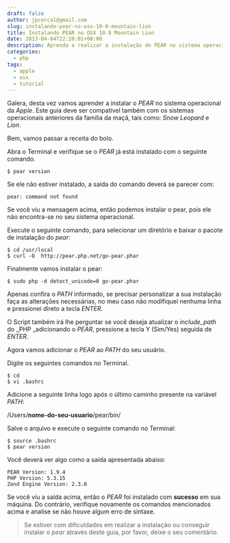 ```yaml
---
draft: false
author: jpcercal@gmail.com
slug: instalando-pear-no-osx-10-8-mountain-lion
title: Instalando PEAR no OSX 10.8 Mountain Lion
date: 2013-04-04T22:28:01+00:00
description: Aprenda a realizar a instalação do PEAR no sistema operacional da Apple, o Mac OSX 10.8 Mountain Lion com este passo a passo.
categories:
  - php
tags: 
  - apple
  - osx
  - tutorial
---
```


Galera, desta vez vamos aprender a instalar o _PEAR_ no sistema operacional da _Apple_. Este guia deve ser compatível 
também com os sistemas operacionais anteriores da família da maçã, tais como: _Snow Leopard_ e _Lion_.

Bem, vamos passar a receita do bolo.

Abra o Terminal e verifique se o _PEAR_ já está instalado com o seguinte comando.

```shell
$ pear version
```

Se ele não estiver instalado, a saída do comando deverá se parecer com:

```shell
pear: command not found
```

Se você viu a mensagem acima, então podemos instalar o pear, pois ele não encontra-se no seu sistema operacional.

Execute o seguinte comando, para selecionar um diretório e baixar o pacote de instalação do _pear_:

```shell
$ cd /usr/local
$ curl -O  http://pear.php.net/go-pear.phar
```

Finalmente vamos instalar o pear:

```shell
$ sudo php -d detect_unicode=0 go-pear.phar
```

Apenas confira o _PATH_ informado, se precisar personalizar a sua instalação faça as alterações necessárias, no meu 
caso não modifiquei nenhuma linha e pressionei direto a tecla _ENTER_.

O Script também irá lhe perguntar se você deseja atualizar o _include_path_ do _PHP _adicionando o _PEAR_, pressione 
a tecla Y (Sim/Yes) seguida de _ENTER_.

Agora vamos adicionar o _PEAR_ ao _PATH_ do seu usuário.

Digite os seguintes comandos no Terminal.

```shell
$ cd
$ vi .bashrc
```

Adicione a seguinte linha logo após o último caminho presente na variável _PATH_:

/Users/**nome-do-seu-usuario**/pear/bin/

Salve o arquivo e execute o seguinte comando no Terminal:

```shell
$ source .bashrc
$ pear version
```

Você deverá ver algo como a saída apresentada abaixo:

```shell
PEAR Version: 1.9.4
PHP Version: 5.3.15
Zend Engine Version: 2.3.0
```

Se você viu a saída acima, então o _PEAR_ foi instalado com **sucesso** em sua máquina. Do contrário, verifique 
novamente os comandos mencionados acima e analise se não houve algum erro de sintaxe.

> Se estiver com dificuldades em realizar a instalação ou conseguir instalar o _pear_ através deste guia, por favor, 
deixe o seu comentário.
